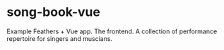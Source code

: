 # song-book-vue
Example Feathers + Vue app. The frontend. A collection of performance repertoire for singers and muscians.

